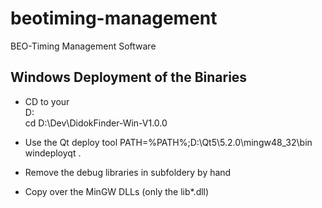 # beotiming-management
BEO-Timing Management Software


## Windows Deployment of the Binaries


* CD to your <path-to-app-binary><br>
D:<br>
cd D:\Dev\DidokFinder-Win-V1.0.0


* Use the Qt deploy tool
PATH=%PATH%;D:\Qt5\5.2.0\mingw48_32\bin <br>
windeployqt .

* Remove the debug libraries in subfoldery by hand

* Copy over the MinGW DLLs (only the lib*.dll)